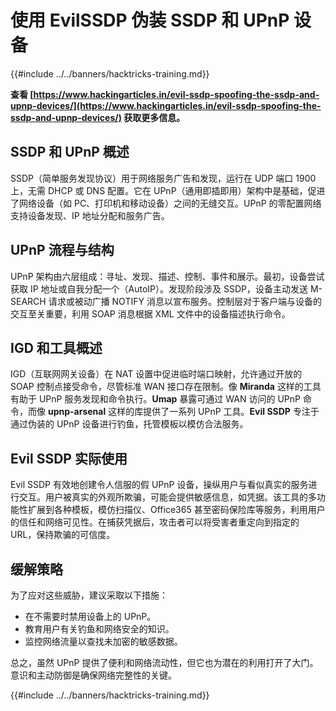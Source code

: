 # 使用 EvilSSDP 伪装 SSDP 和 UPnP 设备

{{#include ../../banners/hacktricks-training.md}}

**查看 [https://www.hackingarticles.in/evil-ssdp-spoofing-the-ssdp-and-upnp-devices/](https://www.hackingarticles.in/evil-ssdp-spoofing-the-ssdp-and-upnp-devices/) 获取更多信息。**

## **SSDP 和 UPnP 概述**

SSDP（简单服务发现协议）用于网络服务广告和发现，运行在 UDP 端口 1900 上，无需 DHCP 或 DNS 配置。它在 UPnP（通用即插即用）架构中是基础，促进了网络设备（如 PC、打印机和移动设备）之间的无缝交互。UPnP 的零配置网络支持设备发现、IP 地址分配和服务广告。

## **UPnP 流程与结构**

UPnP 架构由六层组成：寻址、发现、描述、控制、事件和展示。最初，设备尝试获取 IP 地址或自我分配一个（AutoIP）。发现阶段涉及 SSDP，设备主动发送 M-SEARCH 请求或被动广播 NOTIFY 消息以宣布服务。控制层对于客户端与设备的交互至关重要，利用 SOAP 消息根据 XML 文件中的设备描述执行命令。

## **IGD 和工具概述**

IGD（互联网网关设备）在 NAT 设置中促进临时端口映射，允许通过开放的 SOAP 控制点接受命令，尽管标准 WAN 接口存在限制。像 **Miranda** 这样的工具有助于 UPnP 服务发现和命令执行。**Umap** 暴露可通过 WAN 访问的 UPnP 命令，而像 **upnp-arsenal** 这样的库提供了一系列 UPnP 工具。**Evil SSDP** 专注于通过伪装的 UPnP 设备进行钓鱼，托管模板以模仿合法服务。

## **Evil SSDP 实际使用**

Evil SSDP 有效地创建令人信服的假 UPnP 设备，操纵用户与看似真实的服务进行交互。用户被真实的外观所欺骗，可能会提供敏感信息，如凭据。该工具的多功能性扩展到各种模板，模仿扫描仪、Office365 甚至密码保险库等服务，利用用户的信任和网络可见性。在捕获凭据后，攻击者可以将受害者重定向到指定的 URL，保持欺骗的可信度。

## **缓解策略**

为了应对这些威胁，建议采取以下措施：

- 在不需要时禁用设备上的 UPnP。
- 教育用户有关钓鱼和网络安全的知识。
- 监控网络流量以查找未加密的敏感数据。

总之，虽然 UPnP 提供了便利和网络流动性，但它也为潜在的利用打开了大门。意识和主动防御是确保网络完整性的关键。

{{#include ../../banners/hacktricks-training.md}}
